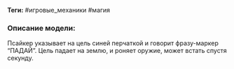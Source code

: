 **Теги:** #игровые_механики #магия
### Описание модели:
Псайкер указывает на цель синей перчаткой и говорит фразу-маркер “ПАДАЙ”. Цель падает на землю, и роняет оружие, может встать спустя секунду.